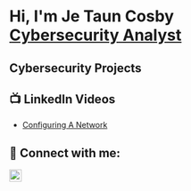 <h1>Hi, I'm Je Taun Cosby <br/><a href="https://github.com/JRCosby"> <a href="https://www.linkedin.com/in/jetaun-cosby/">Cybersecurity Analyst</a>
  
<h2>Cybersecurity Projects</h2>



<h2>📺 LinkedIn Videos</h2>

- [Configuring A Network](https://www.linkedin.com/posts/jetaun-cosby_cybersecurityjobs-cybersecuritylab-flatiron-activity-7078448446696804352--D5r?utm_source=share&utm_medium=member_desktop)


<h2> 🤳 Connect with me:</h2>


[<img align="left" alt="JeTaun Cosby | LinkedIn" width="22px" src="https://cdn.jsdelivr.net/npm/simple-icons@v3/icons/linkedin.svg" />][linkedin]


[linkedin]: https://linkedin.com/in/jetaun-cosby
